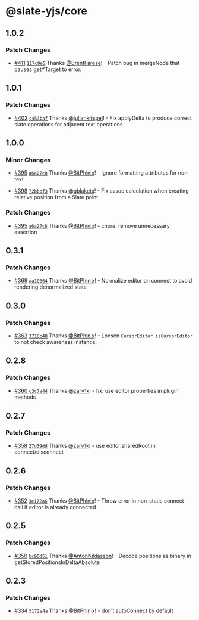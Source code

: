 # @slate-yjs/core

## 1.0.2

### Patch Changes

- [#411](https://github.com/BitPhinix/slate-yjs/pull/411) [`117c9e5`](https://github.com/BitPhinix/slate-yjs/commit/117c9e504d826ea3ea4e69437f671ada8a44855f) Thanks [@BrentFarese](https://github.com/BrentFarese)! - Patch bug in mergeNode that causes getYTarget to error.

## 1.0.1

### Patch Changes

- [#402](https://github.com/BitPhinix/slate-yjs/pull/402) [`c453baf`](https://github.com/BitPhinix/slate-yjs/commit/c453baf5c7a720436ee434eda3e93fe16e1482fc) Thanks [@juliankrispel](https://github.com/juliankrispel)! - Fix applyDelta to produce correct slate operations for adjacent text operations

## 1.0.0

### Minor Changes

- [#395](https://github.com/BitPhinix/slate-yjs/pull/395) [`a6a27c8`](https://github.com/BitPhinix/slate-yjs/commit/a6a27c86678656e55ecbf0ba76852545605a0955) Thanks [@BitPhinix](https://github.com/BitPhinix)! - ignore formatting attributes for non-text

- [#398](https://github.com/BitPhinix/slate-yjs/pull/398) [`72bbbf3`](https://github.com/BitPhinix/slate-yjs/commit/72bbbf3bb8a3f57762153cbd9a7f689d2b282f0c) Thanks [@gblaketx](https://github.com/gblaketx)! - Fix assoc calculation when creating relative position from a Slate point

### Patch Changes

- [#395](https://github.com/BitPhinix/slate-yjs/pull/395) [`a6a27c8`](https://github.com/BitPhinix/slate-yjs/commit/a6a27c86678656e55ecbf0ba76852545605a0955) Thanks [@BitPhinix](https://github.com/BitPhinix)! - chore: remove unnecessary assertion

## 0.3.1

### Patch Changes

- [#369](https://github.com/BitPhinix/slate-yjs/pull/369) [`aa10864`](https://github.com/BitPhinix/slate-yjs/commit/aa108641f44ca00559124cca8277a7c1e4354c00) Thanks [@BitPhinix](https://github.com/BitPhinix)! - Normalize editor on connect to avoid rendering denormalized state

## 0.3.0

### Patch Changes

- [#363](https://github.com/BitPhinix/slate-yjs/pull/363) [`3710c48`](https://github.com/BitPhinix/slate-yjs/commit/3710c4887ee89946ace787ba24436d82d95bc856) Thanks [@BitPhinix](https://github.com/BitPhinix)! - Loosen `CursorEditor.isCursorEditor` to not check awareness instance.

## 0.2.8

### Patch Changes

- [#360](https://github.com/BitPhinix/slate-yjs/pull/360) [`c3c7a44`](https://github.com/BitPhinix/slate-yjs/commit/c3c7a4428fd500a94796747537b87512d9ed3ca6) Thanks [@zarv1k](https://github.com/zarv1k)! - fix: use editor properties in plugin methods

## 0.2.7

### Patch Changes

- [#358](https://github.com/BitPhinix/slate-yjs/pull/358) [`27d39dd`](https://github.com/BitPhinix/slate-yjs/commit/27d39ddc3cf79797a878d0540f8b2605fcf38988) Thanks [@zarv1k](https://github.com/zarv1k)! - use editor.sharedRoot in connect/disconnect

## 0.2.6

### Patch Changes

- [#352](https://github.com/BitPhinix/slate-yjs/pull/352) [`3e172a6`](https://github.com/BitPhinix/slate-yjs/commit/3e172a63f6d0a298da26975cb2b6831a02f81f2b) Thanks [@BitPhinix](https://github.com/BitPhinix)! - Throw error in non-static connect call if editor is already connected

## 0.2.5

### Patch Changes

- [#350](https://github.com/BitPhinix/slate-yjs/pull/350) [`bc90d51`](https://github.com/BitPhinix/slate-yjs/commit/bc90d51b191ae2e13aac40ff986d2fe3c626eac3) Thanks [@AntonNiklasson](https://github.com/AntonNiklasson)! - Decode positions as binary in getStoredPositionsInDeltaAbsolute

## 0.2.3

### Patch Changes

- [#334](https://github.com/BitPhinix/slate-yjs/pull/334) [`5172e4a`](https://github.com/BitPhinix/slate-yjs/commit/5172e4a0033db41bc3530f227c5371e9ddb22269) Thanks [@BitPhinix](https://github.com/BitPhinix)! - don't autoConnect by default
